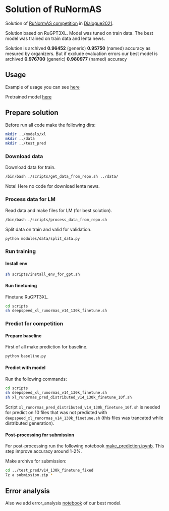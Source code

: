 # Solution of RuNormAS
Solution of [RuNormAS competition](https://github.com/dialogue-evaluation/RuNormAS) in [Dialogue2021](http://www.dialog-21.ru/evaluation/).

Solution based on RuGPT3XL. Model was tuned on train data. The best model was trained on train data and lenta news.

Solution is archived **0.96452** (generic)	**0.95750** (named) accuracy as mesured by organizers. But if exclude evaluation errors our best model is archived **0.976700** (generic)	**0.980977** (named) accuracy
## Usage
Example of usage you can see [here](Usage.ipynb)

Pretrained model [here](https://disk.yandex.ru/d/g5bVLObqtKCxcA)
## Prepare solution
Before run all code make the following dirs:
```bash
mkdir ../models/xl
mkdir ../data
mkdir ../test_pred
```
### Download data
Download data for train.
```bash
/bin/bash ./scripts/get_data_from_repo.sh ../data/
```
Note! Here no code for download lenta news.

### Process data for LM
Read data and make files for LM (for best solution).
```bash
/bin/bash ./scripts/process_data_from_repo.sh
```

Split data on train and valid for validation.

```bash
python modules/data/split_data.py
```

### Run training
#### Install env

```bash
sh scripts/install_env_for_gpt.sh
```

#### Run finetuning
Finetune RuGPT3XL.

```bash
cd scripts
sh deepspeed_xl_runormas_v14_130k_finetune.sh
```

### Predict for competition
#### Prepare baseline
First of all make prediction for baseline.

```bash
python baseline.py
```

#### Predict with model
Run the following commands:

```bash
cd scripts
sh deepspeed_xl_runormas_v14_130k_finetune.sh
sh xl_runormas_pred_distributed_v14_130k_finetune_10f.sh
```

Script `xl_runormas_pred_distributed_v14_130k_finetune_10f.sh` is needed for predict on 10 files that was not predicted with `deepspeed_xl_runormas_v14_130k_finetune.sh` (this files was trancated while distributed generation).

#### Post-processing for submission
For post-processing run the following notebook [make_prediction.ipynb](make_prediction.ipynb). This step improve accuracy around 1-2%.

Make archive for submission:

```bash
cd ../test_pred/v14_130k_finetune_fixed
7z a submission.zip *
```

## Error analysis
Also we add error_analysis [notebook](error_analysis.ipynb) of our best model.
